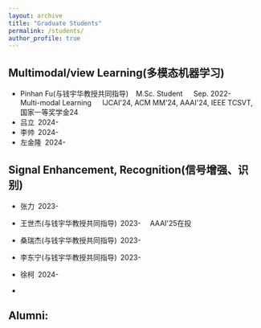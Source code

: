 ```yaml
---
layout: archive
title: "Graduate Students"
permalink: /students/
author_profile: true
---
```


Multimodal/view Learning(多模态机器学习)
------
* Pinhan Fu(与钱宇华教授共同指导) &#8194; M.Sc. Student &#8195; Sep. 2022- &#8195; Multi-modal Learning &#8195; IJCAI'24, ACM MM'24, AAAI'24, IEEE TCSVT, 国家一等奖学金24
* 吕立&#8194;2024-
* 李帅&#8194;2024-
* 左金隆&#8194;2024-


Signal Enhancement, Recognition(信号增强、识别)
------
* 张力&#8194;2023-
* 王世杰(与钱宇华教授共同指导)&#8194;2023-&#8195; AAAI'25在投
* 桑瑞杰(与钱宇华教授共同指导)&#8194;2023-
* 李东宁(与钱宇华教授共同指导)&#8194;2023-
* 徐柯&#8194;2024-


* 
Alumni:
------

  <!--
&#160; 空一格
&#8194; 空两格
&#8195; 空四格
注意：不要漏掉分号
-->

